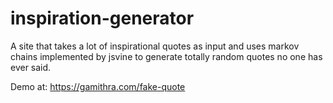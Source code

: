 # inspiration-generator

A site that takes a lot of inspirational quotes as input and uses markov chains implemented by jsvine to generate totally random quotes no one has ever said.

Demo at: https://gamithra.com/fake-quote
